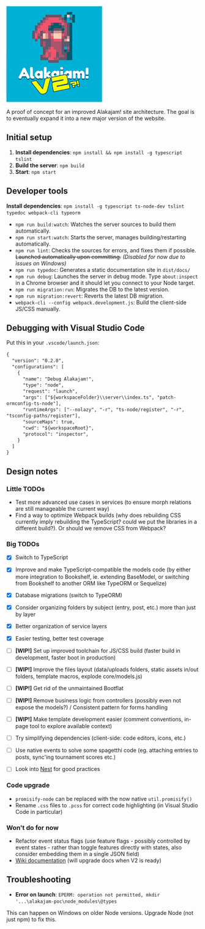 <img src="https://raw.githubusercontent.com/alakajam-team/alakajam-poc/master/static/images/logo-v2.png" />

A proof of concept for an improved Alakajam! site architecture. The goal is to eventually expand it into a new major version of the website.

## Initial setup

1. **Install dependencies**: `npm install && npm install -g typescript tslint`
2. **Build the server**: `npm build`
3. **Start**: `npm start`

## Developer tools

**Install dependencies**: `npm install -g typescript ts-node-dev tslint typedoc webpack-cli typeorm`

* `npm run build:watch`: Watches the server sources to build them automatically.
* `npm run start:watch`: Starts the server, manages building/restarting automatically.
* `npm run lint`: Checks the sources for errors, and fixes them if possible. ~~Launched automatically upon committing.~~ *(Disabled for now due to issues on Windows)*
* `npm run typedoc`: Generates a static documentation site in `dist/docs/`
* `npm run debug`: Launches the server in debug mode. Type `about:inspect` in a Chrome browser and it should let you connect to your Node target.
* `npm run migration:run`: Migrates the DB to the latest version.
* `npm run migration:revert`: Reverts the latest DB migration.
* `webpack-cli --config webpack.development.js`: Build the client-side JS/CSS manually.

## Debugging with Visual Studio Code

Put this in your `.vscode/launch.json`:

```
{
  "version": "0.2.0",
  "configurations": [
    {
      "name": "Debug Alakajam!",
      "type": "node",
      "request": "launch",
      "args": ["${workspaceFolder}\\server\\index.ts", "patch-ormconfig-ts-node"],
      "runtimeArgs": ["--nolazy", "-r", "ts-node/register", "-r", "tsconfig-paths/register"],
      "sourceMaps": true,
      "cwd": "${workspaceRoot}",
      "protocol": "inspector",
    }
  ]
}
```

## Design notes

### Little TODOs

- Test more advanced use cases in services (to ensure morph relations are still manageable the current way)
- Find a way to optimize Webpack builds (why does rebuilding CSS currently imply rebuilding the TypeScript? could we put the libraries in a different build?). Or should we remove CSS from Webpack?

### Big TODOs

- [x] Switch to TypeScript
- [x] Improve and make TypeScript-compatible the models code (by either more integration to Bookshelf, ie. extending BaseModel, or switching from Bookshelf to another ORM like TypeORM or Sequelize)
- [x] Database migrations (switch to TypeORM)
- [x] Consider organizing folders by subject (entry, post, etc.) more than just by layer
- [x] Better organization of service layers 
- [x] Easier testing, better test coverage
- [ ] **[WIP!]** Set up improved toolchain for JS/CSS build (faster build in development, faster boot in production)
- [ ] **[WIP!]** Improve the files layout (data/uploads folders, static assets in/out folders, template macros, explode core/models.js)
- [ ] **[WIP!]** Get rid of the unmaintained Bootflat
- [ ] **[WIP!]** Remove business logic from controllers (possibly even not expose the models?) / Consistent pattern for forms handling
- [ ] **[WIP!]** Make template development easier (comment conventions, in-page tool to explore available context)
- [ ] Try simplifying dependencies (client-side: code editors, icons, etc.)
- [ ] Use native events to solve some spagetthi code (eg. attaching entries to posts, sync'ing tournament scores etc.)
- [ ] Look into [Nest](https://github.com/nestjs/nest) for good practices


### Code upgrade

* `promisify-node` can be replaced with the now native `util.promisify()`
* Rename `.css` files to `.pcss` for correct code highlighting (in Visual Studio Code in particular)

### Won't do for now

- Refactor event status flags (use feature flags - possibly controlled by event states - rather than toggle features directly with states, also consider embedding them in a single JSON field)
- [Wiki documentation](https://github.com/alakajam-team/alakajam/issues/280) (will upgrade docs when V2 is ready)

## Troubleshooting 

* **Error on launch**: `EPERM: operation not permitted, mkdir '...\alakajam-poc\node_modules\@types`

This can happen on Windows on older Node versions. Upgrade Node (not just npm) to fix this.
